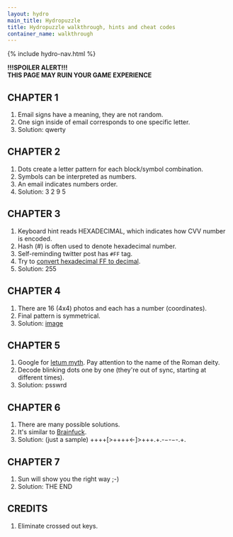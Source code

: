 ```yaml
---
layout: hydro
main_title: Hydropuzzle
title: Hydropuzzle walkthrough, hints and cheat codes
container_name: walkthrough
---
```


{% include hydro-nav.html %}

**!!!SPOILER ALERT!!!**<br>
**THIS PAGE MAY RUIN YOUR GAME EXPERIENCE**<br>

CHAPTER 1
---------

1. Email signs have a meaning, they are not random.
2. One sign inside of email corresponds to one specific letter.
3. Solution: <span class="spoiler">qwerty</span>

CHAPTER 2
---------

1. Dots create a letter pattern for each block/symbol combination.
2. Symbols can be interpreted as numbers.
3. An email indicates numbers order.
4. Solution: <span class="spoiler">3 2 9 5</span>

CHAPTER 3
---------

1. Keyboard hint reads HEXADECIMAL, which indicates how CVV number is encoded.
2. Hash (#) is often used to denote hexadecimal number.
3. Self-reminding twitter post has `#FF` tag.
4. Try to [convert hexadecimal FF to decimal](https://www.binaryhexconverter.com/hex-to-decimal-converter).
5. Solution: <span class="spoiler">255</span>

CHAPTER 4
---------

1. There are 16 (4x4) photos and each has a number (coordinates).
2. Final pattern is symmetrical.
3. Solution: <span class="spoiler"><a href="/img/hydro/chapter4spoiler.jpg" rel="nofollow" target="_blank">image</a></span>


CHAPTER 5
---------

1. Google for [letum myth](https://www.google.com/search?q=letum+myth). Pay attention to the name of the Roman deity.
2. Decode blinking dots one by one (they're out of sync, starting at different times).
3. Solution: <span class="spoiler">psswrd</span>

CHAPTER 6
---------

1. There are many possible solutions.
2. It's similar to [Brainfuck](https://en.wikipedia.org/wiki/Brainfuck).
3. Solution: (just a sample) <span class="spoiler">++++[>++++<-]>+++.+.-&minus;-&minus;-.+.</span>

CHAPTER 7
---------

1. Sun will show you the right way ;-)
2. Solution: <span class="spoiler">THE END</span>

CREDITS
-------

1. Eliminate crossed out keys.

<script>
Array.from(document.getElementsByClassName('spoiler')).forEach(function (spoiler) {
  spoiler.onclick = function () { this.className = 'spoiler visible'; };
});
</script>
